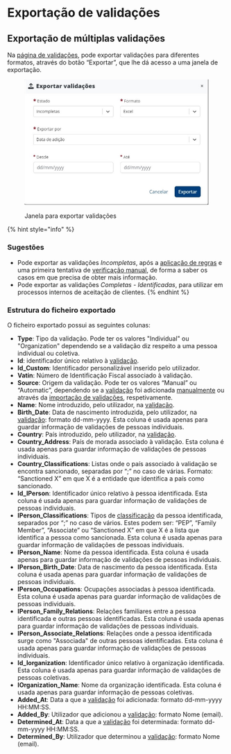 # Exportação de validações

## Exportação de múltiplas validações&#x20;

Na [página de validações](./), pode exportar validações para diferentes formatos, através do botão “Exportar”, que lhe dá acesso a uma janela de exportação.

<figure><img src="../../.gitbook/assets/exportValidations (1).jpg" alt=""><figcaption><p>Janela para exportar validações</p></figcaption></figure>

{% hint style="info" %}
### Sugestões

* Pode exportar as validações _Incompletas_, após a [aplicação de regras](aplicacao-de-regras.md) e uma primeira tentativa de [verificação manual](analise-manual.md), de forma a saber os casos em que precisa de obter mais informação.
* Pode exportar as validações _Completas - Identificadas_, para utilizar em processos internos de aceitação de clientes.
{% endhint %}

### Estrutura do ficheiro exportado

O ficheiro exportado possui as seguintes colunas:

* **Type**: Tipo da validação. Pode ter os valores "Individual" ou "Organization" dependendo se a validação diz respeito a uma pessoa individual ou coletiva.
* **Id**: identificador único relativo à [validação](../../glossario/glossario-aplicacao.md#validacao).&#x20;
* **Id\_Custom**: Identificador personalizável inserido pelo utilizador.
* **Vatin**: Número de Identificação Fiscal associado à validação.
* **Source**: Origem da validação. Pode ter os valores “Manual” ou “Automatic”, dependendo se a [validação](../../glossario/glossario-aplicacao.md#validacao) foi adicionada [manualmente](analise-manual.md) ou através da [importação de validações](importacao-de-validacoes.md), respetivamente.&#x20;
* **Name**: Nome introduzido, pelo utilizador, na [validação](../../glossario/glossario-aplicacao.md#validacao).&#x20;
* **Birth\_Date**: Data de nascimento introduzida, pelo utilizador, na [validação](../../glossario/glossario-aplicacao.md#validacao): formato dd-mm-yyyy. Esta coluna é usada apenas para guardar informação de validações de pessoas individuais.
* **Country**: País introduzido, pelo utilizador, na [validação](../../glossario/glossario-aplicacao.md#validacao).
* **Country\_Address**: País de morada associado à validação. Esta coluna é usada apenas para guardar informação de validações de pessoas individuais.
* **Country\_Classifications**: Listas onde o país associado à validação se encontra sancionado, separadas por “;” no caso de várias. Formato: “Sanctioned X” em que X é a entidade que identifica a país como sancionado.
* **Id\_IPerson**: Identificador único relativo à pessoa identificada. Esta coluna é usada apenas para guardar informação de validações de pessoas individuais.&#x20;
* **IPerson\_Classifications**: Tipos de [classificação](../../glossario/glossario-aplicacao.md#classificacao) da pessoa identificada, separados por “;” no caso de vários. Estes podem ser: “PEP”, “Family Member”, “Associate” ou “Sanctioned X” em que X é a lista que identifica a pessoa como sancionada. Esta coluna é usada apenas para guardar informação de validações de pessoas individuais.&#x20;
* **IPerson\_Name**: Nome da pessoa identificada. Esta coluna é usada apenas para guardar informação de validações de pessoas individuais.
* **IPerson\_Birth\_Date**: Data de nascimento da pessoa identificada. Esta coluna é usada apenas para guardar informação de validações de pessoas individuais.
* **IPerson\_Occupations**: Ocupações associadas à pessoa identificada. Esta coluna é usada apenas para guardar informação de validações de pessoas individuais.
* **IPerson\_Family\_Relations**: Relações familiares entre a pessoa identificada e outras pessoas identificadas. Esta coluna é usada apenas para guardar informação de validações de pessoas individuais.
* **IPerson\_Associate\_Relations**: Relações onde a pessoa identificada surge como "Associada" de outras pessoas identificadas. Esta coluna é usada apenas para guardar informação de validações de pessoas individuais.
* **Id\_Iorganization**: Identificador único relativo à organização identificada. Esta coluna é usada apenas para guardar informação de validações de pessoas coletivas.
* **IOrganization\_Name**: Nome da organização identificada. Esta coluna é usada apenas para guardar informação de pessoas coletivas.
* **Added\_At**: Data a que a [validação](../../glossario/glossario-aplicacao.md#validacao) foi adicionada: formato dd-mm-yyyy HH:MM:SS.&#x20;
* **Added\_By**: Utilizador que adicionou a [validação](../../glossario/glossario-aplicacao.md#validacao): formato Nome (email).
* **Determined\_At**: Data a que a [validação](../../glossario/glossario-aplicacao.md#validacao) foi determinada: formato dd-mm-yyyy HH:MM:SS.
* **Determined\_By**: Utilizador que determinou a [validação](../../glossario/glossario-aplicacao.md#validacao): formato Nome (email).
